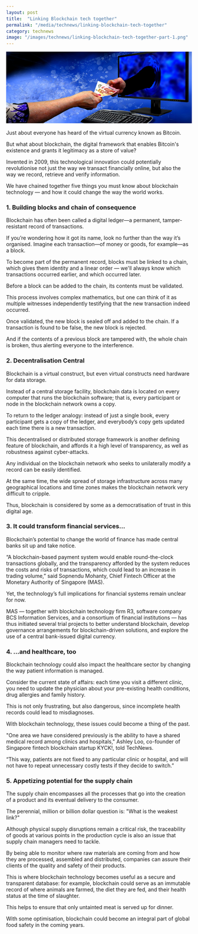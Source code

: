 ```yaml
---
layout: post
title:  "Linking Blockchain tech together"
permalink: "/media/technews/linking-blockchain-tech-together"
category: technews
image: "/images/technews/linking-blockchain-tech-together-part-1.png"
---
```


![linking blockchain tech together](/images/technews/linking-blockchain-tech-together-part-1.png)

Just about everyone has heard of the virtual currency known as Bitcoin.

But what about blockchain, the digital framework that enables Bitcoin's existence and grants it legitimacy as a store of value?

Invented in 2009, this technological innovation could potentially revolutionise not just the way we transact financially online, but also the way we record, retrieve and verify information.

We have chained together five things you must know about blockchain technology — and how it could change the way the world works.

### **1. Building blocks and chain of consequence**
Blockchain has often been called a digital ledger—a permanent, tamper-resistant record of transactions.

If you’re wondering how it got its name, look no further than the way it’s organised. Imagine each transaction—of money or goods, for example—as a block.

To become part of the permanent record, blocks must be linked to a chain, which gives them identity and a linear order — we'll always know which transactions occurred earlier, and which occurred later.

Before a block can be added to the chain, its contents must be validated.

This process involves complex mathematics, but one can think of it as multiple witnesses independently testifying that the new transaction indeed occurred.

Once validated, the new block is sealed off and added to the chain. If a transaction is found to be false, the new block is rejected.

And if the contents of a previous block are tampered with, the whole chain is broken, thus alerting everyone to the interference.

### **2. Decentralisation Central**
Blockchain is a virtual construct, but even virtual constructs need hardware for data storage.

Instead of a central storage facility, blockchain data is located on every computer that runs the blockchain software; that is, every participant or node in the blockchain network owns a copy.

To return to the ledger analogy: instead of just a single book, every participant gets a copy of the ledger, and everybody’s copy gets updated each time there is a new transaction.

This decentralised or distributed storage framework is another defining feature of blockchain, and affords it a high level of transparency, as well as robustness against cyber-attacks.

Any individual on the blockchain network who seeks to unilaterally modify a record can be easily identified.

At the same time, the wide spread of storage infrastructure across many geographical locations and time zones makes the blockchain network very difficult to cripple.

Thus, blockchain is considered by some as a democratisation of trust in this digital age.  

### **3. It could transform financial services...**
Blockchain’s potential to change the world of finance has made central banks sit up and take notice.

“A blockchain-based payment system would enable round-the-clock transactions globally, and the transparency afforded by the system reduces the costs and risks of transactions, which could lead to an increase in trading volume,” said Sopnendu Mohanty, Chief Fintech Officer at the Monetary Authority of Singapore (MAS).

Yet, the technology’s full implications for financial systems remain unclear for now.

MAS — together with blockchain technology firm R3, software company BCS Information Services, and a consortium of financial institutions — has thus initiated several trial projects to better understand blockchain, develop governance arrangements for blockchain-driven solutions, and explore the use of a central bank-issued digital currency.

### **4. ...and healthcare, too**
Blockchain technology could also impact the healthcare sector by changing the way patient information is managed.

Consider the current state of affairs: each time you visit a different clinic, you need to update the physician about your pre-existing health conditions, drug allergies and family history.

This is not only frustrating, but also dangerous, since incomplete health records could lead to misdiagnoses.

With blockchain technology, these issues could become a thing of the past.

"One area we have considered previously is the ability to have a shared medical record among clinics and hospitals," Ashley Loo, co-founder of Singapore fintech blockchain startup KYCK!, told TechNews.

“This way, patients are not fixed to any particular clinic or hospital, and will not have to repeat unnecessary costly tests if they decide to switch.”

### **5. Appetizing potential for the supply chain**
The supply chain encompasses all the processes that go into the creation of a product and its eventual delivery to the consumer.

The perennial, million or billion dollar question is: "What is the weakest link?"

Although physical supply disruptions remain a critical risk, the traceability of goods at various points in the production cycle is also an issue that supply chain managers need to tackle.

By being able to monitor where raw materials are coming from and how they are processed, assembled and distributed, companies can assure their clients of the quality and safety of their products.

This is where blockchain technology becomes useful as a secure and transparent database: for example, blockchain could serve as an immutable record of where animals are farmed, the diet they are fed, and their health status at the time of slaughter.

This helps to ensure that only untainted meat is served up for dinner.

With some optimisation, blockchain could become an integral part of global food safety in the coming years.
